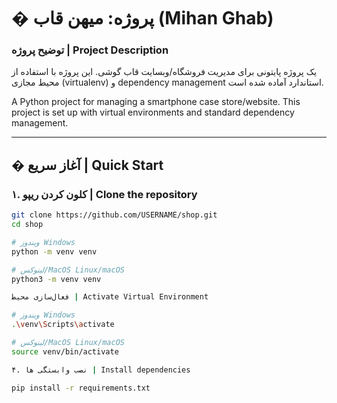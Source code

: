 # � پروژه: میهن قاب (Mihan Ghab)

### توضیح پروژه | Project Description
یک پروژه پایتونی برای مدیریت فروشگاه/وبسایت قاب گوشی. این پروژه با استفاده از محیط مجازی (virtualenv) و dependency management استاندارد آماده شده است.

A Python project for managing a smartphone case store/website. This project is set up with virtual environments and standard dependency management.

---

## � آغاز سریع | Quick Start

### ۱. کلون کردن ریپو | Clone the repository

```bash
git clone https://github.com/USERNAME/shop.git
cd shop

# ویندوز Windows
python -m venv venv

# لینوکس/MacOS Linux/macOS
python3 -m venv venv

فعال‌سازی محیط | Activate Virtual Environment

# ویندوز Windows
.\venv\Scripts\activate

# لینوکس/MacOS Linux/macOS
source venv/bin/activate

۴. نصب وابستگی ها | Install dependencies

pip install -r requirements.txt


